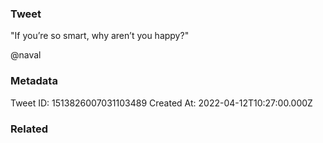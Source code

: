 ### Tweet
"If you’re so smart, why aren’t you happy?"

@naval

### Metadata
Tweet ID: 1513826007031103489
Created At: 2022-04-12T10:27:00.000Z

### Related

